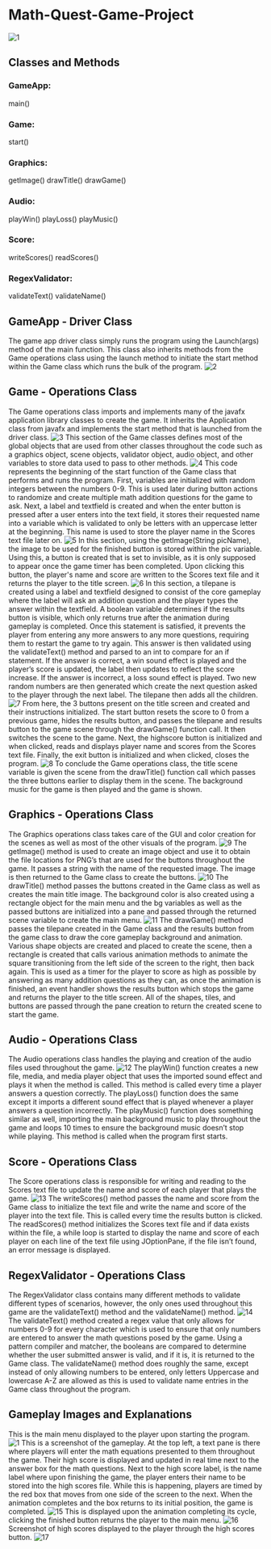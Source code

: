 # Math-Quest-Game-Project
![1](https://github.com/Isiah-Z-Montalvo/Math-Quest-Game-Project/blob/main/1.png)

## Classes and Methods
### GameApp: 
main()
### Game: 
start()
### Graphics:
getImage()
drawTitle()
drawGame()
### Audio:
playWin()
playLoss()
playMusic()
### Score:
writeScores()
readScores()
### RegexValidator:
validateText()
validateName()

## GameApp - Driver Class
The game app driver class simply runs the program using the Launch(args) method of the main function. This class also inherits methods from the Game operations class using the launch method to initiate the start method within the Game class which runs the bulk of the program.
![2](https://github.com/Isiah-Z-Montalvo/Math-Quest-Game-Project/blob/main/2.png)

## Game - Operations Class
The Game operations class imports and implements many of the javafx application library classes to create the game. It inherits the Application class from javafx and implements the start method that is launched from the driver class. 
![3](https://github.com/Isiah-Z-Montalvo/Math-Quest-Game-Project/blob/main/3.png)
This section of the Game classes defines most of the global objects that are used from other classes throughout the code such as a graphics object, scene objects, validator object, audio object, and other variables to store data used to pass to other methods. 
![4](https://github.com/Isiah-Z-Montalvo/Math-Quest-Game-Project/blob/main/4.png)
This code represents the beginning of the start function of the Game class that performs and runs the program. First, variables are initialized with random integers between the numbers 0-9. This is used later during button actions to randomize and create multiple math addition questions for the game to ask. Next, a label and textfield is created and when the enter button is pressed after a user enters into the text field, it stores their requested name into a variable which is validated to only be letters with an uppercase letter at the beginning. This name is used to store the player name in the Scores text file later on. 
![5](https://github.com/Isiah-Z-Montalvo/Math-Quest-Game-Project/blob/main/5.png)
In this section, using the getImage(String picName), the image to be used for the finished button is stored within the pic variable. Using this, a button is created that is set to invisible, as it is only supposed to appear once the game timer has been completed. Upon clicking this button, the player's name and score are written to the Scores text file and it returns the player to the title screen.
![6](https://github.com/Isiah-Z-Montalvo/Math-Quest-Game-Project/blob/main/6.png)
In this section, a tilepane is created using a label and textfield designed to consist of the core gameplay where the label will ask an addition question and the player types the answer within the textfield. A boolean variable determines if the results button is visible, which only returns true after the animation during gameplay is completed. Once this statement is satisfied, it prevents the player from entering any more answers to any more questions, requiring them to restart the game to try again. This answer is then validated using the validateText() method and parsed to an int to compare for an if statement. If the answer is correct, a win sound effect is played and the player’s score is updated, the label then updates to reflect the score increase. If the answer is incorrect, a loss sound effect is played. Two new random numbers are then generated which create the next question asked to the player through the next label. The tilepane then adds all the children. 
![7](https://github.com/Isiah-Z-Montalvo/Math-Quest-Game-Project/blob/main/7.png)
From here, the 3 buttons present on the title screen and created and their instructions initialized. The start button resets the score to 0 from a previous game, hides the results button, and passes the tilepane and results button to the game scene through the drawGame() function call. It then switches the scene to the game. Next, the highscore button is initialized and when clicked, reads and displays player name and scores from the Scores text file. Finally, the exit button is initialized and when clicked, closes the program.
![8](https://github.com/Isiah-Z-Montalvo/Math-Quest-Game-Project/blob/main/8.png)
To conclude the Game operations class, the title scene variable is given the scene from the drawTitle() function call which passes the three buttons earlier to display them in the scene. The background music for the game is then played and the game is shown. 
## Graphics - Operations Class
The Graphics operations class takes care of the GUI and color creation for the scenes as well as most of the other visuals of the program. 
![9](https://github.com/Isiah-Z-Montalvo/Math-Quest-Game-Project/blob/main/9.png)
The getImage() method is used to create an image object and use it to obtain the file locations for PNG’s that are used for the buttons throughout the game. It passes a string with the name of the requested image. The image is then returned to the Game class to create the buttons. 
![10](https://github.com/Isiah-Z-Montalvo/Math-Quest-Game-Project/blob/main/10.png)
The drawTitle() method passes the buttons created in the Game class as well as creates the main title image. The background color is also created using a rectangle object for the main menu and the bg variables as well as the passed buttons are initialized into a pane and passed through the returned scene variable to create the main menu. 
![11](https://github.com/Isiah-Z-Montalvo/Math-Quest-Game-Project/blob/main/11.png)
The drawGame() method passes the tilepane created in the Game class and the results button from the game class to draw the core gameplay background and animation. Various shape objects are created and placed to create the scene, then a rectangle is created that calls various animation methods to animate the square transitioning from the left side of the screen to the right, then back again. This is used as a timer for the player to score as high as possible by answering as many addition questions as they can, as once the animation is finished, an event handler shows the results button which stops the game and returns the player to the title screen. All of the shapes, tiles, and buttons are passed through the pane creation to return the created scene to start the game. 
## Audio - Operations Class
The Audio operations class handles the playing and creation of the audio files used throughout the game. 
![12](https://github.com/Isiah-Z-Montalvo/Math-Quest-Game-Project/blob/main/12.png)
The playWin() function creates a new file, media, and media player object that uses the imported sound effect and plays it when the method is called. This method is called every time a player answers a question correctly. The playLoss() function does the same except it imports a different sound effect that is played whenever a player answers a question incorrectly. The playMusic() function does something similar as well, importing the main background music to play throughout the game and loops 10 times to ensure the background music doesn’t stop while playing. This method is called when the program first starts. 
## Score - Operations Class
The Score operations class is responsible for writing and reading to the Scores text file to update the name and score of each player that plays the game.
![13](https://github.com/Isiah-Z-Montalvo/Math-Quest-Game-Project/blob/main/13.png)
The writeScores() method passes the name and score from the Game class to initialize the text file and write the name and score of the player into the text file.  This is called every time the results button is clicked. The readScores() method initializes the Scores text file and if data exists within the file, a while loop is started to display the name and score of each player on each line of the text file using JOptionPane, if the file isn’t found, an error message is displayed. 
## RegexValidator - Operations Class
The RegexValidator class contains many different methods to validate different types of scenarios, however, the only ones used throughout this game are the validateText() method and the validateName() method.
![14](https://github.com/Isiah-Z-Montalvo/Math-Quest-Game-Project/blob/main/14.png)
The validateText() method created a regex value that only allows for numbers 0-9 for every character which is used to ensure that only numbers are entered to answer the math questions posed by the game. Using a pattern compiler and matcher, the booleans are compared to determine whether the user submitted answer is valid, and if it is, it is returned to the Game class. The validateName() method does roughly the same, except instead of only allowing numbers to be entered, only letters Uppercase and lowercase A-Z are allowed as this is used to validate name entries in the Game class throughout the program. 
## Gameplay Images and Explanations
This is the main menu displayed to the player upon starting the program.
![1](https://github.com/Isiah-Z-Montalvo/Math-Quest-Game-Project/blob/main/1.png)
This is a screenshot of the gameplay. At the top left, a text pane is there where players will enter the math equations presented to them throughout the game. Their high score is displayed and updated in real time next to the answer box for the math questions. Next to the high score label, is the name label where upon finishing the game, the player enters their name to be stored into the high scores file. While this is happening, players are timed by the red box that moves from one side of the screen to the next. When the animation completes and the box returns to its initial position, the game is completed.
![15](https://github.com/Isiah-Z-Montalvo/Math-Quest-Game-Project/blob/main/15.png)
This is displayed upon the animation completing its cycle, clicking the finished button returns the player to the main menu.
![16](https://github.com/Isiah-Z-Montalvo/Math-Quest-Game-Project/blob/main/16.png)
Screenshot of high scores displayed to the player through the high scores button.
![17](https://github.com/Isiah-Z-Montalvo/Math-Quest-Game-Project/blob/main/17.png)
